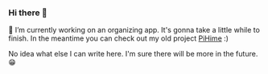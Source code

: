### Hi there 👋

🔭 I’m currently working on an organizing app. It's gonna take a little while to finish. In the meantime you can check out my old project [PiHime](https://pihime.com) :)

No idea what else I can write here. I'm sure there will be more in the future. 😁
